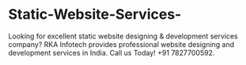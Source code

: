 # Static-Website-Services-
Looking for excellent static website designing &amp; development services company? RKA Infotech provides professional website designing and development services in India. Call us Today! +91 7827700592.
